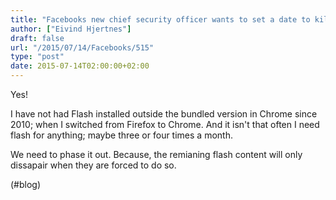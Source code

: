 ```yaml
---
title: "Facebooks new chief security officer wants to set a date to kill Flash | The Verge"
author: ["Eivind Hjertnes"]
draft: false
url: "/2015/07/14/Facebooks/515"
type: "post"
date: 2015-07-14T02:00:00+02:00
---
```


Yes!

I have not had Flash installed outside the bundled version in Chrome
since 2010; when I switched from Firefox to Chrome. And it isn't that
often I need flash for anything; maybe three or four times a month.

We need to phase it out. Because, the remianing flash content will only
dissapair when they are forced to do so.

(#blog)
